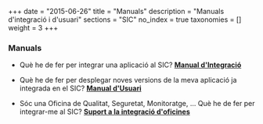 +++
date        = "2015-06-26"
title       = "Manuals"
description = "Manuals d'integració i d'usuari"
sections    = "SIC"
no_index 	= true
taxonomies  = []
weight 		= 3
+++

### Manuals

* Què he de fer per integrar una aplicació al SIC?
  [**Manual d'Integració**](/related/sic/2.0/manual-integracio.pdf)

* Què he de fer per desplegar noves versions de la meva aplicació ja integrada en el SIC?
  [**Manual d'Usuari**](/related/sic/2.0/manual-usuari.pdf)

* Sóc una Oficina de Qualitat, Seguretat, Monitoratge, ... Què he de fer per integrar-me al SIC?
  [**Suport a la integració d'oficines**](/documentacio/oficines/)

